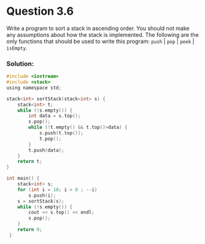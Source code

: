 # Question 3.6

Write a program to sort a stack in ascending order. You should not make any assumptions about how the stack is implemented. The following are the only functions that should be used to write this program: `push` | `pop` | `peek` | `isEmpty`.

### Solution:
``` c
#include <iostream>
#include <stack>
using namespace std;

stack<int> sortStack(stack<int> s) {
	stack<int> t;
	while (!s.empty()) {
		int data = s.top();
		s.pop();
		while (!t.empty() && t.top()>data) {
			s.push(t.top());
			t.pop();
		}
		t.push(data);
	}
	return t;
}

int main() {
	stack<int> s;
	for (int i = 10; i > 0 ; --i)
		s.push(i);
	s = sortStack(s);
	while (!s.empty()) {
		cout << s.top() << endl;
		s.pop();
	}
	return 0;
 }
```
<div id="disqus_thread"></div>
<script type="text/javascript">
    var disqus_shortname = 'algorithm-book';
    (function() {
        var dsq = document.createElement('script'); dsq.type = 'text/javascript'; dsq.async = true;
        dsq.src = '//' + disqus_shortname + '.disqus.com/embed.js';
        (document.getElementsByTagName('head')[0] || document.getElementsByTagName('body')[0]).appendChild(dsq);
    })();
</script>
